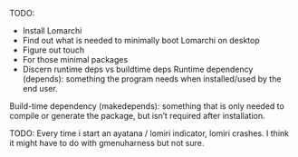 TODO: 

- Install Lomarchi
- Find out what is needed to minimally boot Lomarchi on desktop
- Figure out touch
- For those minimal packages
- Discern runtime deps vs buildtime deps
Runtime dependency (depends): something the program needs when installed/used by the end user.

Build-time dependency (makedepends): something that is only needed to compile or generate the package, but isn’t required after installation.

TODO: Every time i start an ayatana / lomiri indicator, lomiri crashes. I think it might have to do with gmenuharness but not sure.
